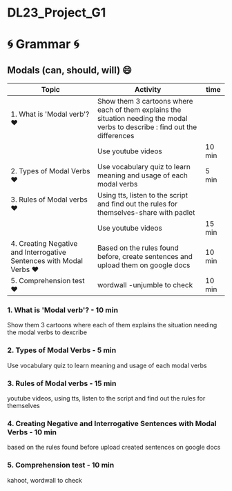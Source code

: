 # DL23_Project_G1
# :cyclone: Grammar :cyclone:
## Modals (can, should, will) :smile:

| Topic | Activity | time |
| ----------- | ----------- | ----------- |
| 1. What is 'Modal verb'? :heart: | Show them 3 cartoons where each of them explains the situation needing the modal verbs to describe : find out the differences |  |
|  | Use youtube videos | 10 min |
| 2. Types of Modal Verbs :heart: | Use vocabulary quiz to learn meaning and usage of each modal verbs | 5 min |
| 3. Rules of Modal verbs :heart: | Using tts, listen to the script and find out the rules for themselves-share with padlet |  |
|  | Use youtube videos | 15 min |
| 4. Creating Negative and Interrogative Sentences with Modal Verbs :heart: | Based on the rules found before, create sentences and upload them on google docs | 10 min |
| 5. Comprehension test :heart: | wordwall -unjumble to check | 10 min |





### 1. What is 'Modal verb'? - 10 min
Show them 3 cartoons where each of them explains the situation needing the modal verbs to dexcribe
### 2. Types of Modal Verbs - 5 min
Use vocabulary quiz to learn meaning and usage of each modal verbs
### 3. Rules of Modal verbs  - 15 min
youtube videos, using tts, listen to the script and find out the rules for themselves
### 4. Creating Negative and Interrogative Sentences with Modal Verbs  - 10 min
based on the rules found before upload created sentences on google docs
### 5. Comprehension test  - 10 min
kahoot, wordwall to check


